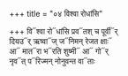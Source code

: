 +++
title = "०४ विश्वा रोधांसि"

+++
वि᳓श्वा रो᳓धांसि प्रव᳓तश् च पूर्वी᳓र्  
दियउ᳓र् ऋष्वा᳓ज् ज᳓निमन् रेजत क्षाः᳓  
आ᳓ मात᳓रा भ᳓रति शुष्मी᳓ आ᳓ गो᳓र्  
नृव᳓त् प᳓रिज्मन् नोनुवन्त वा᳓ताः